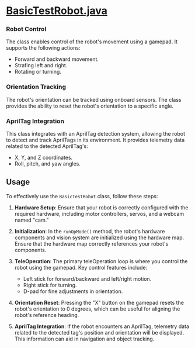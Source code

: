 # <a href="https://github.com/SciFighters/FtcRobotController/blob/dev/TeamCode/src/main/java/org/firstinspires/ftc/teamcode/centerstage/BasicTestRobot.java">BasicTestRobot.java</a>
### Robot Control

The class enables control of the robot's movement using a gamepad. It supports the following actions:
- Forward and backward movement.
- Strafing left and right.
- Rotating or turning.

### Orientation Tracking

The robot's orientation can be tracked using onboard sensors. The class provides the ability to reset the robot's orientation to a specific angle.

### AprilTag Integration

This class integrates with an AprilTag detection system, allowing the robot to detect and track AprilTags in its environment. It provides telemetry data related to the detected AprilTag's:
- X, Y, and Z coordinates.
- Roll, pitch, and yaw angles.

## Usage

To effectively use the `BasicTestRobot` class, follow these steps:

1. **Hardware Setup**: Ensure that your robot is correctly configured with the required hardware, including motor controllers, servos, and a webcam named "cam."

2. **Initialization**: In the `runOpMode()` method, the robot's hardware components and vision system are initialized using the hardware map. Ensure that the hardware map correctly references your robot's components.

3. **TeleOperation**: The primary teleOperation loop is where you control the robot using the gamepad. Key control features include:
   - Left stick for forward/backward and left/right motion.
   - Right stick for turning.
   - D-pad for fine adjustments in orientation.

4. **Orientation Reset**: Pressing the "X" button on the gamepad resets the robot's orientation to 0 degrees, which can be useful for aligning the robot's reference heading.

5. **AprilTag Integration**: If the robot encounters an AprilTag, telemetry data related to the detected tag's position and orientation will be displayed. This information can aid in navigation and object tracking.

